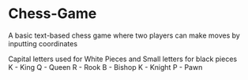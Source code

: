 # Chess-Game
A basic text-based chess game where two players can make moves by inputting coordinates

Capital letters used for White Pieces and Small letters for black pieces<br/>
K - King
Q - Queen
R - Rook
B - Bishop
K - Knight
P - Pawn
